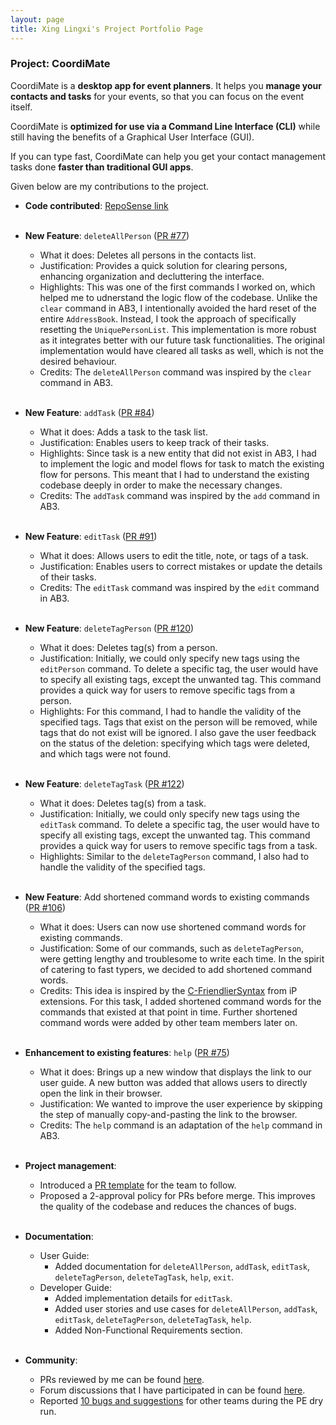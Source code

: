```yaml
---
layout: page
title: Xing Lingxi's Project Portfolio Page
---
```


### Project: CoordiMate

CoordiMate is a **desktop app for event planners**. It helps you **manage your contacts and tasks** for your events, so that you can focus on the event itself.

CoordiMate is **optimized for use via a Command Line Interface (CLI)** while still having the benefits of a Graphical User Interface (GUI).

If you can type fast, CoordiMate can help you get your contact management tasks done **faster than traditional GUI apps**.

Given below are my contributions to the project.

* **Code contributed**: [RepoSense link](https://nus-cs2103-ay2324s1.github.io/tp-dashboard/?search=HugeNoob&breakdown=true&sort=groupTitle%20dsc&sortWithin=title&since=2023-09-22&timeframe=commit&mergegroup=&groupSelect=groupByRepos&checkedFileTypes=docs~functional-code~test-code~other)<br><br>

* **New Feature**: `deleteAllPerson` ([PR #77](https://github.com/AY2324S1-CS2103T-T10-2/tp/pull/77))
  * What it does: Deletes all persons in the contacts list.
  * Justification: Provides a quick solution for clearing persons, enhancing organization and decluttering the interface.
  * Highlights: This was one of the first commands I worked on, which helped me to udnerstand the logic flow of the codebase. Unlike the `clear` command in AB3, I intentionally avoided the hard reset of the entire `AddressBook`. Instead, I took the approach of specifically resetting the `UniquePersonList`. This implementation is more robust as it integrates better with our future task functionalities. The original implementation would have cleared all tasks as well, which is not the desired behaviour.
  * Credits: The `deleteAllPerson` command was inspired by the `clear` command in AB3.<br><br>

* **New Feature**: `addTask` ([PR #84](https://github.com/AY2324S1-CS2103T-T10-2/tp/pull/84))
  * What it does: Adds a task to the task list.
  * Justification: Enables users to keep track of their tasks.
  * Highlights: Since task is a new entity that did not exist in AB3, I had to implement the logic and model flows for task to match the existing flow for persons. This meant that I had to understand the existing codebase deeply in order to make the necessary changes.
  * Credits: The `addTask` command was inspired by the `add` command in AB3.<br><br>

* **New Feature**: `editTask` ([PR #91](https://github.com/AY2324S1-CS2103T-T10-2/tp/pull/91))
  * What it does: Allows users to edit the title, note, or tags of a task.
  * Justification: Enables users to correct mistakes or update the details of their tasks.
  * Credits: The `editTask` command was inspired by the `edit` command in AB3.<br><br>

* **New Feature**: `deleteTagPerson` ([PR #120](https://github.com/AY2324S1-CS2103T-T10-2/tp/pull/120))
  * What it does: Deletes tag(s) from a person.
  * Justification: Initially, we could only specify new tags using the `editPerson` command. To delete a specific tag, the user would have to specify all existing tags, except the unwanted tag. This command provides a quick way for users to remove specific tags from a person.
  * Highlights: For this command, I had to handle the validity of the specified tags. Tags that exist on the person will be removed, while tags that do not exist will be ignored. I also gave the user feedback on the status of the deletion: specifying which tags were deleted, and which tags were not found.<br><br>

* **New Feature**: `deleteTagTask` ([PR #122](https://github.com/AY2324S1-CS2103T-T10-2/tp/pull/122))
  * What it does: Deletes tag(s) from a task.
  * Justification: Initially, we could only specify new tags using the `editTask` command. To delete a specific tag, the user would have to specify all existing tags, except the unwanted tag. This command provides a quick way for users to remove specific tags from a task.
  * Highlights: Similar to the `deleteTagPerson` command, I also had to handle the validity of the specified tags.<br><br>

* **New Feature**: Add shortened command words to existing commands ([PR #106](https://github.com/AY2324S1-CS2103T-T10-2/tp/pull/106))
  * What it does: Users can now use shortened command words for existing commands.
  * Justification: Some of our commands, such as `deleteTagPerson`, were getting lengthy and troublesome to write each time. In the spirit of catering to fast typers, we decided to add shortened command words.
  * Credits: This idea is inspired by the [C-FriendlierSyntax](https://nus-cs2103-ay2324s1.github.io/website/se-book-adapted/projectDuke/index.html#c-friendliersyntax) from iP extensions. For this task, I added shortened command words for the commands that existed at that point in time. Further shortened command words were added by other team members later on.<br><br>

* **Enhancement to existing features**: `help` ([PR #75](https://github.com/AY2324S1-CS2103T-T10-2/tp/pull/75))
  * What it does: Brings up a new window that displays the link to our user guide. A new button was added that allows users to directly open the link in their browser.
  * Justification: We wanted to improve the user experience by skipping the step of manually copy-and-pasting the link to the browser.
  * Credits: The `help` command is an adaptation of the `help` command in AB3.<br><br>

* **Project management**:
  * Introduced a [PR template](https://github.com/AY2324S1-CS2103T-T10-2/tp/pull/17) for the team to follow.
  * Proposed a 2-approval policy for PRs before merge. This improves the quality of the codebase and reduces the chances of bugs.<br><br>

* **Documentation**:
  * User Guide:
    * Added documentation for `deleteAllPerson`, `addTask`, `editTask`, `deleteTagPerson`, `deleteTagTask`, `help`, `exit`.
  * Developer Guide:
    * Added implementation details for `editTask`.
    * Added user stories and use cases for `deleteAllPerson`, `addTask`, `editTask`, `deleteTagPerson`, `deleteTagTask`, `help`.
    * Added Non-Functional Requirements section.<br><br>

* **Community**:
  * PRs reviewed by me can be found [here](https://github.com/AY2324S1-CS2103T-T10-2/tp/pulls?q=is%3Apr+reviewed-by%3AHugeNoob+).
  * Forum discussions that I have participated in can be found [here](https://github.com/nus-cs2103-AY2324S1/forum/issues?q=is%3Aissue+commenter%3AHugeNoob+).
  * Reported [10 bugs and suggestions](https://github.com/HugeNoob/ped/issues) for other teams during the PE dry run.<br><br>
